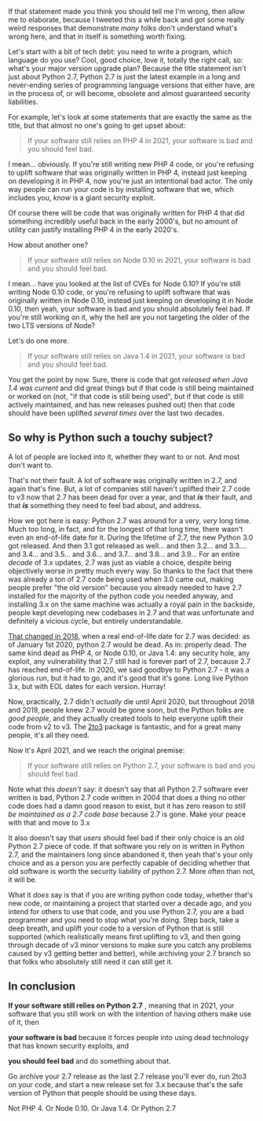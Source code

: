 If that statement made you think you should tell me I'm wrong, then allow me to elaborate, because I tweeted this a while back and got some really weird responses that demonstrate _many_ folks don't understand what's wrong here, and that in itself is something worth fixing.

Let's start with a bit of tech debt: you need to write a program, which language do you use? Cool, good choice, love it, totally the right call, so: what's your major version upgrade plan? Because the title statement isn't just about Python 2.7, Python 2.7 is just the latest example in a long and never-ending series of programming language versions that either have, are in the process of, or will become, obsolete and almost guaranteed security liabilities.

For example, let's look at some statements that are exactly the same as the title, but that almost no one's going to get upset about:

> If your software still relies on PHP 4 in 2021, your software is bad and you should feel bad.

I mean... obviously. If you're still writing new PHP 4 code, or you're refusing to uplift software that was originally written in PHP 4, instead just keeping on developing it in PHP 4, now you're just an intentional bad actor. The only way people can run your code is by installing software that we, which includes you, _know_ is a giant security exploit.

Of course there will be code that was originally written for PHP 4 that did something incredibly useful back in the early 2000's, but no amount of utility can justify installing PHP 4 in the early 2020's.

How about another one?

> If your software still relies on Node 0.10 in 2021, your software is bad and you should feel bad.

I mean... have you looked at the list of CVEs for Node 0.10?  If you're still writing Node 0.10 code, or you're refusing to uplift software that was originally written in Node 0.10, instead just keeping on developing it in Node 0.10, then yeah, your software is bad and you should absolutely feel bad. If you're still working on it, why the hell are you not targeting the older of the two LTS versions of Node?

Let's do one more.

> If your software still relies on Java 1.4 in 2021, your software is bad and you should feel bad.

You get the point by now. Sure, there is code that got _released when Java 1.4 was current_ and did great things but if that code is still being maintained or worked on (not, "if that code is still being used", but if that code is still actively maintained, and has new releases pushed out) then that code should have been uplifted _several times_ over the last two decades.



## So why is Python such a touchy subject?

A lot of people are locked into it, whether they want to or not. And most don't want to.

That's not their fault. A lot of software was originally written in 2.7, and again that's fine. But, a lot of companies still haven't uplifted their 2.7 code to v3 now that 2.7 has been dead for over a year, and that _**is**_ their fault, and that _**is**_ something they need to feel bad about, and address.

How we got here is easy: Python 2.7 was around for a very, _very_ long time. Much too long, in fact, and for the longest of that long time, there wasn't even an end-of-life date for it. During the lifetime of 2.7, the new Python 3.0 got released. And then 3.1 got released as well... and then 3.2... and 3.3.... and 3.4... and 3.5... and 3.6... and 3.7... and 3.8... and 3.9... For an entire _decade_ of 3.x updates, 2.7 was just as viable a choice, despite being objectively worse in pretty much every way. So thanks to the fact that there was already a ton of 2.7 code being used when 3.0 came out, making people prefer "the old version" because you already needed to have 2.7 installed for the majority of the python code you needed anyway, and installing 3.x on the same machine was actually a royal pain in the backside, people kept developing new codebases in 2.7 and that was unfortunate and definitely a vicious cycle, but entirely understandable.

[That changed in 2018](https://github.com/python/devguide/pull/344), when a real end-of-life date for 2.7 was decided: as of January 1st 2020, python 2.7 would be dead. As in: properly dead. The same kind dead as PHP 4, or Node 0.10, or Java 1.4: any security hole, any exploit, any vulnerability that 2.7 still had is forever part of 2.7, because 2.7 has reached end-of-life. In 2020, we said goodbye to Python 2.7 - it was a glorious run, but it had to go, and it's good that it's gone. Long live Python 3.x, but with EOL dates for each version. Hurray!

Now, practically, 2.7 didn't _actually_ die until April 2020, but throughout 2018 and 2019, people knew 2.7 would be gone soon, but the Python folks are _good people_, and they actually created tools to help everyone uplift their code from v2 to v3. The [2to3](https://docs.python.org/3/library/2to3.html) package is fantastic, and for a great many people, it's all they need. 

Now it's April 2021, and we reach the original premise:

>If your software still relies on Python 2.7, your software is bad and you should feel bad.

Note what this _doesn't_ say: it doesn't say that all Python 2.7 software ever written is bad, Python 2.7 code written in 2004 that does a thing no other code does had a damn good reason to exist, but it has zero reason to _still be maintained as a 2.7 code base_ because 2.7 is gone. Make your peace with that and move to 3.x

It also doesn't say that _users_ should feel bad if their only choice is an old Python 2.7 piece of code. If that software you rely on is written in Python 2.7, and the maintainers long since abandoned it, then yeah that's your only choice and as a person you are perfectly capable of deciding whether that old software is worth the security liability of python 2.7. More often than not, it will be.

What it _does_ say is that if you are writing python code today, whether that's new code, or maintaining a project that started over a decade ago, and you intend for others to use that code, and you use Python 2.7, you are a bad programmer and you need to stop what you're doing. Step back, take a deep breath, and uplift your code to a version of Python that is still supported (which realistically means first uplifting to v3, and then going through decade of v3 minor versions to make sure you catch any problems caused by v3 getting better and better), while archiving your 2.7 branch so that folks who absolutely still need it can still get it.

## In conclusion

**If your software still relies on Python 2.7** , meaning that in 2021, your software that you still work on with the intention of having others make use of it, then

**your software is bad** because it forces people into using dead technology that has known security exploits, and

**you should feel bad** and do something about that.

Go archive your 2.7 release as the last 2.7 release you'll ever do, run 2to3 on your code, and start a new release set for 3.x because that's the safe version of Python that people should be using these days.

Not PHP 4. Or Node 0.10. Or Java 1.4. Or Python 2.7